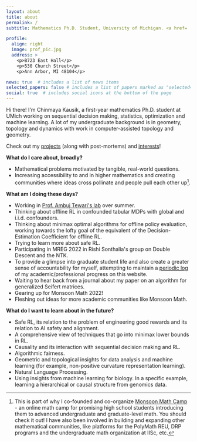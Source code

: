 ```yaml
---
layout: about
title: about
permalink: /
subtitle: Mathematics Ph.D. Student, University of Michigan. <a href= 'https://drive.google.com/file/d/1pV7LDvrkQnjGSgIWx_p1lZVHNNT9oOgp/view?usp=sharing'>Curriculum Vitae</a>.

profile:
  align: right
  image: prof_pic.jpg
  address: >
    <p>B723 East Hall</p>
    <p>530 Church Street</p>
    <p>Ann Arbor, MI 48104</p>

news: true  # includes a list of news items
selected_papers: false # includes a list of papers marked as "selected={true}"
social: true  # includes social icons at the bottom of the page
---
```


Hi there! I'm Chinmaya Kausik, a first-year mathematics Ph.D. student at UMich working on sequential decision making, statistics, optimization and machine learning. A lot of my undergraduate background is in geometry, topology and dynamics with work in computer-assisted topology and geometry.

Check out my [projects](projects) (along with post-mortems) and [interests](more)!

**What do I care about, broadly?** 
* Mathematical problems motivated by tangible, real-world questions. 
* Increasing accessibility to and in higher mathematics and creating communities where ideas cross pollinate and people pull each other up[^1].

[^1]: This is part of why I co-founded and co-organize [Monsoon Math Camp](https://www.monsoonmath.org) - an online math camp for promising high school students introducing them to advanced undergraduate and graduate-level math. You should check it out! I have also been involved in building and expanding other mathematical communities, like platforms for the PolyMath REU, DRP programs and the undergraduate math organization at IISc, etc.

**What am I doing these days?**
* Working in [Prof. Ambuj Tewari's lab](https://ambujtewari.github.io/) over summer.
* Thinking about offline RL in confounded tabular MDPs with global and i.i.d. confounders.
* Thinking about minimax optimal algorithms for offline policy evaluation, working towards the lofty goal of the equivalent of the Decision-Estimation Coefficient for offline RL.
* Trying to learn more about safe RL.
* Participating in MREG 2022 in Rishi Sonthalia's group on Double Descent and the NTK.
* To provide a glimpse into graduate student life and also create a greater sense of accountability for myself, attempting to maintain a [periodic log](log) of my academic/professional progress on this website. 
* Waiting to hear back from a journal about my paper on an algorithm for generalized Seifert matrices.
* Gearing up for Monsoon Math 2022!
* Fleshing out ideas for more academic communities like Monsoon Math.

**What do I want to learn about in the future?**
* Safe RL, its relation to the problem of engineering good rewards and its relation to AI safety and alignment.
* A comprehensive view of techniques that go into minimax lower bounds in RL.
* Causality and its interaction with sequential decision making and RL.
* Algorithmic fairness.
* Geometric and topological insights for data analysis and machine learning (for example, non-positive curvature representation learning).
* Natural Language Processing.
* Using insights from machine learning for biology. In a specific example, learning a hierarchical or causal structure from genomics data.
